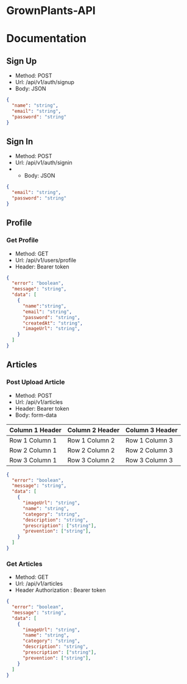# GrownPlants-API

# Documentation

## Sign Up

- Method: POST
- Url: /api/v1/auth/signup
- Body: JSON

```json
{
  "name": "string",
  "email": "string",
  "password": "string"
}
```

## Sign In

- Method: POST
- Url: /api/v1/auth/signin
- - Body: JSON

```json
{
  "email": "string",
  "password": "string"
}
```

## Profile

### Get Profile

- Method: GET
- Url: /api/v1/users/profile
- Header: Bearer token

```json
{
  "error": "boolean",
  "message": "string",
  "data": [
    {
      "name":"string",
      "email": "string",
      "password": "string",
      "createdAt": "string",
      "imageUrl": "string",
    }
  ]
}
```

## Articles

### Post Upload Article

- Method: POST
- Url: /api/v1/articles
- Header: Bearer token
- Body: form-data

| Column 1 Header | Column 2 Header | Column 3 Header |
| --------------- | --------------- | --------------- |
| Row 1 Column 1 | Row 1 Column 2 | Row 1 Column 3 |
| Row 2 Column 1 | Row 2 Column 2 | Row 2 Column 3 |
| Row 3 Column 1 | Row 3 Column 2 | Row 3 Column 3 |


```json
{
  "error": "boolean",
  "message": "string",
  "data": [
    {
      "imageUrl": "string",
      "name": "string",
      "category": "string",
      "description": "string",
      "prescription": ["string"],
      "prevention": ["string"],
    }
  ]
}
```

### Get Articles

- Method: GET
- Url: /api/v1/articles
- Header Authorization : Bearer token

```json
{
  "error": "boolean",
  "message": "string",
  "data": [
    {
      "imageUrl": "string",
      "name": "string",
      "category": "string",
      "description": "string",
      "prescription": ["string"],
      "prevention": ["string"],
    }
  ]
}
```
